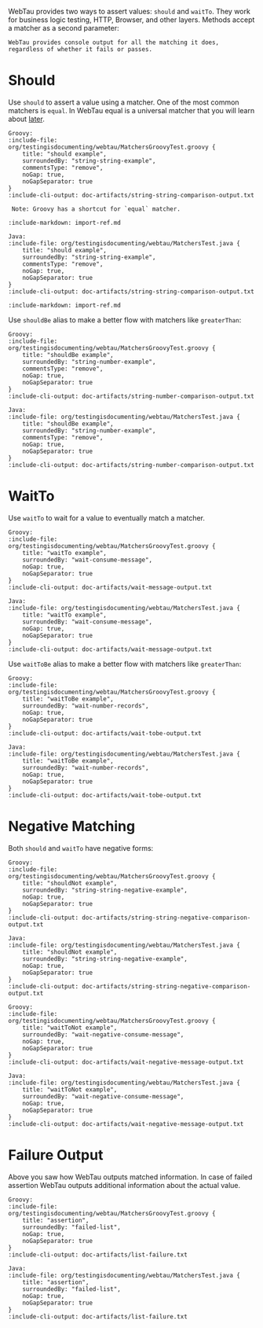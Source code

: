 WebTau provides two ways to assert values: `should` and `waitTo`. They work for business logic testing, HTTP, Browser, and other layers.
Methods accept a matcher as a second parameter:

```attention-note
WebTau provides console output for all the matching it does, regardless of whether it fails or passes.
```

# Should 

Use `should` to assert a value using a matcher. One of the most common matchers is `equal`.
In WebTau equal is a universal matcher that you will learn about [later](matchers/universal-compare).

```tabs
Groovy: 
:include-file: org/testingisdocumenting/webtau/MatchersGroovyTest.groovy {
    title: "should example",
    surroundedBy: "string-string-example",
    commentsType: "remove",
    noGap: true,
    noGapSeparator: true
}
:include-cli-output: doc-artifacts/string-string-comparison-output.txt 

 Note: Groovy has a shortcut for `equal` matcher.

:include-markdown: import-ref.md

Java: 
:include-file: org/testingisdocumenting/webtau/MatchersTest.java {
    title: "should example",
    surroundedBy: "string-string-example",
    commentsType: "remove",
    noGap: true,
    noGapSeparator: true
} 
:include-cli-output: doc-artifacts/string-string-comparison-output.txt 

:include-markdown: import-ref.md
``` 


Use `shouldBe` alias to make a better flow with matchers like `greaterThan`:

```tabs
Groovy: 
:include-file: org/testingisdocumenting/webtau/MatchersGroovyTest.groovy {
    title: "shouldBe example",
    surroundedBy: "string-number-example",
    commentsType: "remove",
    noGap: true,
    noGapSeparator: true
}
:include-cli-output: doc-artifacts/string-number-comparison-output.txt 

Java: 
:include-file: org/testingisdocumenting/webtau/MatchersTest.java {
    title: "shouldBe example",
    surroundedBy: "string-number-example",
    commentsType: "remove",
    noGap: true,
    noGapSeparator: true
} 
:include-cli-output: doc-artifacts/string-number-comparison-output.txt 
``` 

# WaitTo

Use `waitTo` to wait for a value to eventually match a matcher. 

```tabs
Groovy: 
:include-file: org/testingisdocumenting/webtau/MatchersGroovyTest.groovy {
    title: "waitTo example",
    surroundedBy: "wait-consume-message",
    noGap: true,
    noGapSeparator: true
}
:include-cli-output: doc-artifacts/wait-message-output.txt 

Java: 
:include-file: org/testingisdocumenting/webtau/MatchersTest.java {
    title: "waitTo example",
    surroundedBy: "wait-consume-message",
    noGap: true,
    noGapSeparator: true
} 
:include-cli-output: doc-artifacts/wait-message-output.txt 
``` 


Use `waitToBe` alias to make a better flow with matchers like `greaterThan`:

```tabs
Groovy: 
:include-file: org/testingisdocumenting/webtau/MatchersGroovyTest.groovy {
    title: "waitToBe example",
    surroundedBy: "wait-number-records",
    noGap: true,
    noGapSeparator: true
}
:include-cli-output: doc-artifacts/wait-tobe-output.txt 

Java: 
:include-file: org/testingisdocumenting/webtau/MatchersTest.java {
    title: "waitToBe example",
    surroundedBy: "wait-number-records",
    noGap: true,
    noGapSeparator: true
} 
:include-cli-output: doc-artifacts/wait-tobe-output.txt 
``` 

# Negative Matching

Both `should` and `waitTo` have negative forms:

```tabs
Groovy: 
:include-file: org/testingisdocumenting/webtau/MatchersGroovyTest.groovy {
    title: "shouldNot example",
    surroundedBy: "string-string-negative-example",
    noGap: true,
    noGapSeparator: true
}
:include-cli-output: doc-artifacts/string-string-negative-comparison-output.txt 

Java: 
:include-file: org/testingisdocumenting/webtau/MatchersTest.java {
    title: "shouldNot example",
    surroundedBy: "string-string-negative-example",
    noGap: true,
    noGapSeparator: true
} 
:include-cli-output: doc-artifacts/string-string-negative-comparison-output.txt 
``` 

```tabs
Groovy: 
:include-file: org/testingisdocumenting/webtau/MatchersGroovyTest.groovy {
    title: "waitToNot example",
    surroundedBy: "wait-negative-consume-message",
    noGap: true,
    noGapSeparator: true
}
:include-cli-output: doc-artifacts/wait-negative-message-output.txt 

Java: 
:include-file: org/testingisdocumenting/webtau/MatchersTest.java {
    title: "waitToNot example",
    surroundedBy: "wait-negative-consume-message",
    noGap: true,
    noGapSeparator: true
} 
:include-cli-output: doc-artifacts/wait-negative-message-output.txt 
``` 

# Failure Output

Above you saw how WebTau outputs matched information.
In case of failed assertion WebTau outputs additional information about the actual value.


```tabs
Groovy: 
:include-file: org/testingisdocumenting/webtau/MatchersGroovyTest.groovy {
    title: "assertion",
    surroundedBy: "failed-list",
    noGap: true,
    noGapSeparator: true
}
:include-cli-output: doc-artifacts/list-failure.txt 

Java: 
:include-file: org/testingisdocumenting/webtau/MatchersTest.java {
    title: "assertion",
    surroundedBy: "failed-list",
    noGap: true,
    noGapSeparator: true
} 
:include-cli-output: doc-artifacts/list-failure.txt 
``` 
